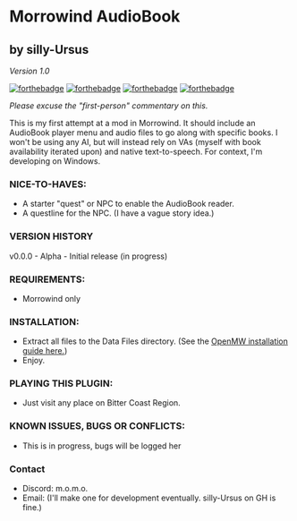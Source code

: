 # Morrowind AudioBook
## by silly-Ursus

*Version 1.0*

[![forthebadge](https://forthebadge.com/images/badges/built-with-love.svg)](https://forthebadge.com)
[![forthebadge](https://forthebadge.com/images/badges/certified-steve-bruhle.svg)](https://forthebadge.com)
[![forthebadge](https://forthebadge.com/images/badges/built-with-resentment.png)](https://forthebadge.com)
[![forthebadge](https://forthebadge.com/images/badges/kinda-sfw.png)](https://forthebadge.com)


_Please excuse the "first-person" commentary on this._

This is my first attempt at a mod in Morrowind. It should include an AudioBook player menu and audio files to go along with specific books. I won't be using any AI, but will instead rely on VAs (myself with book availability iterated upon) and native text-to-speech. For context, I'm developing on Windows.

### NICE-TO-HAVES:

- A starter "quest" or NPC to enable the AudioBook reader.
- A questline for the NPC. (I have a vague story idea.)

### VERSION HISTORY

v0.0.0 - Alpha - Initial release (in progress)

###  REQUIREMENTS:

  - Morrowind only

### INSTALLATION:

- Extract all files to the Data Files directory. (See the [OpenMW installation guide here.](https://openmw.readthedocs.io/en/stable/reference/modding/mod-install.html))
- Enjoy.


###  PLAYING THIS PLUGIN:
- Just visit any place on Bitter Coast Region.

### KNOWN ISSUES, BUGS OR CONFLICTS:
- This is in progress, bugs will be logged her

### Contact
- Discord: m.o.m.o.
- Email: (I'll make one for development eventually. silly-Ursus on GH is fine.)
